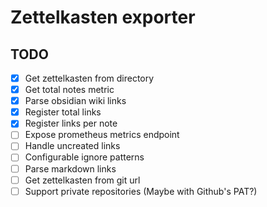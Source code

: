 # Zettelkasten exporter

## TODO

- [X] Get zettelkasten from directory
- [X] Get total notes metric
- [X] Parse obsidian wiki links
- [X] Register total links
- [X] Register links per note
- [ ] Expose prometheus metrics endpoint
- [ ] Handle uncreated links
- [ ] Configurable ignore patterns
- [ ] Parse markdown links
- [ ] Get zettelkasten from git url
- [ ] Support private repositories (Maybe with Github's PAT?)
